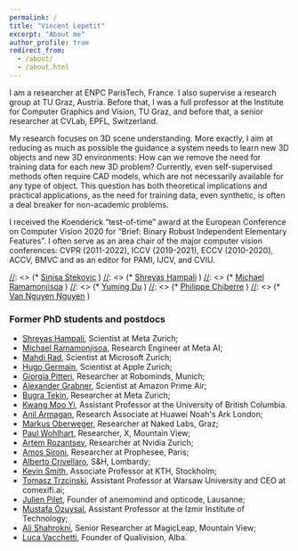 ```yaml
---
permalink: /
title: "Vincent Lepetit"
excerpt: "About me"
author_profile: true
redirect_from: 
  - /about/
  - /about.html
---
```


I am a researcher at ENPC ParisTech, France. I also supervise a research group at TU Graz, Austria. Before that, I was a full professor at the Institute for Computer Graphics and Vision, TU Graz, and before that, a senior researcher at CVLab, EPFL, Switzerland.


My research focuses on 3D scene understanding. More exactly, I aim at reducing as much as possible the guidance a system needs to learn new 3D objects and new 3D environments: How can we remove the need for training data for each new 3D problem? Currently, even self-supervised methods often require CAD models, which are not necessarily available for any type of object. This question has both theoretical implications and practical applications, as the need for training data, even synthetic, is often a deal breaker for non-academic problems.

I received the Koenderick “test-of-time” award at the European Conference on Computer Vision 2020 for “Brief: Binary Robust Independent Elementary Features”. I often serve as an area chair of the major computer vision conferences: CVPR (2011-2022), ICCV (2019-2021), ECCV (2010-2020), ACCV, BMVC and as an editor for PAMI, IJCV, and CVIU.


<script src="//ajax.googleapis.com/ajax/libs/jquery/1.11.0/jquery.min.js"></script>
<script src="https://vincentlepetit.github.io/up_to_date_news.js"></script>
<div id="news_here"></div>
<script>up_to_date_news("https://vincentlepetit.github.io/news.json", "news_here");</script>

[//]: <> (### Current PhD students )
[//]: <> (* [Sinisa Stekovic](https://www.tugraz.at/institute/icg/research/team-lepetit/people/sinisa-stekovic/) )
[//]: <> (* [Shreyas Hampali](https://shreyashampali.github.io) )
[//]: <> (* [Michael Ramamonjisoa](https://michaelramamonjisoa.github.io) )
[//]: <> (* [Yuming Du](https://www.linkedin.com/in/yuming-du-811828110/) )
[//]: <> (* [Philippe Chiberre](https://www.linkedin.com/in/philippe-chiberre-99b27b102/) )
[//]: <> (* [Van Nguyen Nguyen](https://imagine-lab.enpc.fr/staff-members/van-nguyen-nguyen/) )

### Former PhD students and postdocs
* [Shreyas Hampali](https://shreyashampali.github.io), Scientist at Meta Zurich;
* [Michael Ramamonjisoa](https://michaelramamonjisoa.github.io), Research Engineer at Meta AI;
* [Mahdi Rad](https://radmahdi.github.io/Home.html), Scientist at Microsoft Zurich;
* [Hugo Germain](https://www.hugogermain.com), Scientist at Apple Zurich;
* [Giorgia Pitteri](https://www.linkedin.com/in/giorgia-pitteri-63218510b), Researcher at Robominds, Munich;
* [Alexander Grabner](https://www.linkedin.com/in/alexander-grabner/), Scientist at Amazon Prime Air;
* [Bugra Tekin](https://btekin.github.io/), Researcher at Meta Zurich;
* [Kwang Moo Yi](https://www.cs.ubc.ca/~kmyi/), Assistant Professor at the University of British Columbia.
* [Anil Armagan](https://sites.google.com/view/anilarmagan/), Research Associate at Huawei Noah's Ark London;
* [Markus Oberweger](https://moberweger.github.io/), Researcher at Naked Labs, Graz;
* [Paul Wohlhart](https://www.linkedin.com/in/paul-wohlhart-2349671/), Researcher, X, Mountain View;
* [Artem Rozantsev](https://www.linkedin.com/in/artemrozantsev/?originalSubdomain=ch), Researcher at Nvidia Zurich;
* [Amos Sironi](https://www.linkedin.com/in/amos-sironi/), Researcher at Prophesee, Paris;
* [Alberto Crivellaro](https://www.linkedin.com/in/alberto-crivellaro-182b4a56/), S&H, Lombardy;
* [Kevin Smith](https://www.kth.se/profile/ksmith), Associate Professor at KTH, Stockholm;
* [Tomasz Trzcinski](http://ii.pw.edu.pl/~ttrzcins/index-en.html), Assistant Professor at Warsaw University and CEO at comexifi.ai;
* [Julien Pilet](https://www.linkedin.com/in/julienpilet/), Founder of anemomind and opticode, Lausanne;
* [Mustafa Özuysal](http://web.iyte.edu.tr/~mustafaozuysal/), Assistant Professor at the Izmir Institute of Technology;
* [Ali Shahrokni](https://www.linkedin.com/in/ali-shaw-rockney-shahrokni-4874093a/), Senior Researcher at MagicLeap, Mountain View;
* [Luca Vacchetti](https://www.linkedin.com/in/luca-vacchetti-a81170/), Founder of Qualivision, Alba.
